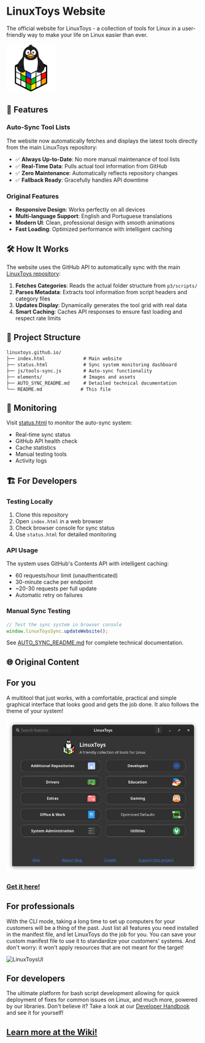 # LinuxToys Website

The official website for LinuxToys - a collection of tools for Linux in a user-friendly way to make your life on Linux easier than ever.

![LinuxToys](elements/linuxtoys.png)

## 🚀 Features

### Auto-Sync Tool Lists
The website now automatically fetches and displays the latest tools directly from the main LinuxToys repository:
- ✅ **Always Up-to-Date**: No more manual maintenance of tool lists
- ✅ **Real-Time Data**: Pulls actual tool information from GitHub
- ✅ **Zero Maintenance**: Automatically reflects repository changes
- ✅ **Fallback Ready**: Gracefully handles API downtime

### Original Features
- **Responsive Design**: Works perfectly on all devices
- **Multi-language Support**: English and Portuguese translations
- **Modern UI**: Clean, professional design with smooth animations
- **Fast Loading**: Optimized performance with intelligent caching

## 🛠 How It Works

The website uses the GitHub API to automatically sync with the main [LinuxToys repository](https://github.com/psygreg/linuxtoys):

1. **Fetches Categories**: Reads the actual folder structure from `p3/scripts/`
2. **Parses Metadata**: Extracts tool information from script headers and category files
3. **Updates Display**: Dynamically generates the tool grid with real data
4. **Smart Caching**: Caches API responses to ensure fast loading and respect rate limits

## 📁 Project Structure

```
linuxtoys.github.io/
├── index.html              # Main website
├── status.html             # Sync system monitoring dashboard  
├── js/tools-sync.js        # Auto-sync functionality
├── elements/               # Images and assets
├── AUTO_SYNC_README.md     # Detailed technical documentation
└── README.md              # This file
```

## 🔧 Monitoring

Visit [status.html](status.html) to monitor the auto-sync system:
- Real-time sync status
- GitHub API health check
- Cache statistics
- Manual testing tools
- Activity logs

## 🏗 For Developers

### Testing Locally
1. Clone this repository
2. Open `index.html` in a web browser
3. Check browser console for sync status
4. Use `status.html` for detailed monitoring

### API Usage
The system uses GitHub's Contents API with intelligent caching:
- 60 requests/hour limit (unauthenticated)
- 30-minute cache per endpoint
- ~20-30 requests per full update
- Automatic retry on failures

### Manual Sync Testing
```javascript
// Test the sync system in browser console
window.linuxToysSync.updateWebsite();
```

See [AUTO_SYNC_README.md](AUTO_SYNC_README.md) for complete technical documentation.

## 🌐 Original Content

## For you

A multitool that just works, with a comfortable, practical and simple graphical interface that looks good and gets the job done. It also follows the theme of your system!

![LinuxToysUI](elements/screenshot.png)

### [Get it here!](https://github.com/psygreg/linuxtoys/releases)

## For professionals

With the CLI mode, taking a long time to set up computers for your customers will be a thing of the past. Just list all features you need installed in the manifest file, and let LinuxToys do the job for you. You can save your custom manifest file to use it to standardize your customers' systems. And don't worry: it won't apply resources that are not meant for the target!

![LinuxToysUI](elements/screenshot-2.png)

## For developers

The ultimate platform for bash script development allowing for quick deployment of fixes for common issues on Linux, and much more, powered by our libraries. Don't believe it? Take a look at our [Developer Handbook](https://github.com/psygreg/linuxtoys/wiki/Developer-Handbook) and see it for yourself!

## [Learn more at the Wiki!](https://github.com/psygreg/linuxtoys/wiki)
